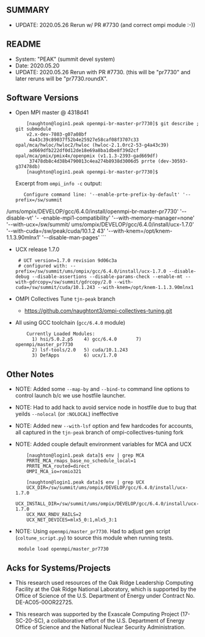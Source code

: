 SUMMARY
------
 - UPDATE: 2020.05.26 Rerun w/ PR #7730 (and correct ompi module :-))

README
------

 - System: "PEAK" (summit devel system)
 - Date: 2020.05.20
 - UPDATE: 2020.05.26 Rerun with PR #7730. (this will be "pr7730" and later
   reruns will be "pr7730.roundX".

Software Versions
----------------
 - Open MPI master @ 4318d41
    ```
        [naughton@login1.peak openmpi-br-master-pr7730]$ git describe ; git submodule
        v2.x-dev-7803-g07a08bf
         4a43c39c89037f52b4e25927e58caf08f3707c33 opal/mca/hwloc/hwloc2/hwloc (hwloc-2.1.0rc2-53-g4a43c39)
         ad669dfb222df0d12de18e69a8ba1dbe8f39d2cf opal/mca/pmix/pmix4x/openpmix (v1.1.3-2393-gad669df)
         37478db8c4d38b4790013c4ea274b8938d3006d5 prrte (dev-30593-g37478db)
        [naughton@login1.peak openmpi-br-master-pr7730]$
    ```

   Excerpt from `ompi_info -c` output:
    ```
       Configure command line: '--enable-prte-prefix-by-default' '--prefix=/sw/summit
/ums/ompix/DEVELOP/gcc/6.4.0/install/openmpi-br-master-pr7730' '--disable-vt' '-
-enable-mpi1-compatibility' '--with-memory-manager=none' '--with-ucx=/sw/summit/
ums/ompix/DEVELOP/gcc/6.4.0/install/ucx-1.7.0' '--with-cuda=/sw/peak/cuda/10.1.2
43' '--with-knem=/opt/knem-1.1.3.90mlnx1' '--disable-man-pages'
    ```

 - UCX release 1.7.0
    ```
     # UCT version=1.7.0 revision 9d06c3a
     # configured with: --prefix=/sw/summit/ums/ompix/gcc/6.4.0/install/ucx-1.7.0 --disable-debug --disable-assertions --disable-params-check --enable-mt --with-gdrcopy=/sw/summit/gdrcopy/2.0 --with-cuda=/sw/summit/cuda/10.1.243 --with-knem=/opt/knem-1.1.3.90mlnx1
    ```

 - OMPI Collectives Tune `tjn-peak` branch
    - https://github.com/naughtont3/ompi-collectives-tuning.git

 - All using GCC toolchain (`gcc/6.4.0` module)
    ```
        Currently Loaded Modules:
          1) hsi/5.0.2.p5    4) gcc/6.4.0       7) openmpi/master_pr7730
          2) lsf-tools/2.0   5) cuda/10.1.243
          3) DefApps         6) ucx/1.7.0
    ```


Other Notes
-----------
 - NOTE: Added some `--map-by` and `--bind-to` command line options to control
   launch b/c we use hostfile launcher.
 - NOTE: Had to add hack to avoid service node in hostfile due to bug
   that yeilds `--nolocal` (or `:NOLOCAL`) ineffective
 - NOTE: Added new `--with-lsf` option and few hardcodes for accounts,
   all captured in the `tjn-peak` branch of ompi-collectives-tuning fork
 - NOTE: Added couple default environment variables for MCA and UCX

    ```
        [naughton@login1.peak data]$ env | grep MCA
        PRRTE_MCA_rmaps_base_no_schedule_local=1
        PRRTE_MCA_routed=direct
        OMPI_MCA_io=romio321

        [naughton@login1.peak data]$ env | grep UCX
        UCX_DIR=/sw/summit/ums/ompix/DEVELOP/gcc/6.4.0/install/ucx-1.7.0
        UCX_INSTALL_DIR=/sw/summit/ums/ompix/DEVELOP/gcc/6.4.0/install/ucx-1.7.0
        UCX_MAX_RNDV_RAILS=2
        UCX_NET_DEVICES=mlx5_0:1,mlx5_3:1
    ```

 - NOTE: Using `openmpi/master_pr7730`.  Had to adjust gen script
   (`coltune_script.py`) to source this module when running tests.

    ```
     module load openmpi/master_pr7730
    ```

Acks for Systems/Projects
-------------------------
 - This research used resources of the Oak Ridge Leadership Computing
   Facility at the Oak Ridge National Laboratory, which is supported by the
   Office of Science of the U.S. Department of Energy under Contract No.
   DE-AC05-00OR22725.

 - This research was supported by the Exascale Computing Project
   (17-SC-20-SC), a collaborative effort of the U.S. Department of Energy
   Office of Science and the National Nuclear Security Administration.

